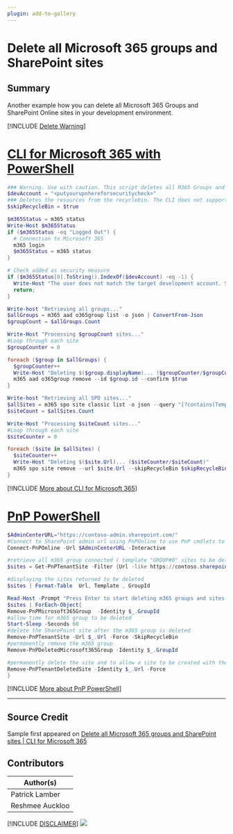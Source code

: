 ```yaml
---
plugin: add-to-gallery
---
```


# Delete all Microsoft 365 groups and SharePoint sites

## Summary

Another example how you can delete all Microsoft 365 Groups and SharePoint Online sites in your development environment.
 
[!INCLUDE [Delete Warning](../../docfx/includes/DELETE-WARN.md)]

# [CLI for Microsoft 365 with PowerShell](#tab/cli-m365-ps)
```powershell
### Warning. Use with caution. This script deletes all M365 Groups and SPO Sites in your tenant
$devAccount = "<putyourupnhereforsecuritycheck>"
### Deletes the resources from the recyclebin. The CLI does not support this feature yet
$skipRecycleBin = $true

$m365Status = m365 status
Write-Host $m365Status
if ($m365Status -eq "Logged Out") {
  # Connection to Microsoft 365
  m365 login
  $m365Status = m365 status
}

# Check added as security measure
if ($m365Status[0].ToString().IndexOf($devAccount) -eq -1) {
  Write-Host "The user does not match the target development account. Stopping..." -ForegroundColor Red
  return;
}

Write-host "Retrieving all groups..."
$allGroups = m365 aad o365group list -o json | ConvertFrom-Json
$groupCount = $allGroups.Count

Write-Host "Processing $groupCount sites..."
#Loop through each site
$groupCounter = 0

foreach ($group in $allGroups) {
  $groupCounter++
  Write-Host "Deleting $($group.displayName)... ($groupCounter/$groupCount)"
  m365 aad o365group remove --id $group.id --confirm $true
}

Write-host "Retrieving all SPO sites..."
$allSites = m365 spo site classic list -o json --query "[?contains(Template,'SITEPAGEPUBLISHING') || contains(Template,'STS')]" | ConvertFrom-Json
$siteCount = $allSites.Count

Write-Host "Processing $siteCount sites..."
#Loop through each site
$siteCounter = 0

foreach ($site in $allSites) {
  $siteCounter++
  Write-Host "Deleting $($site.Url)... ($siteCounter/$siteCount)"
  m365 spo site remove --url $site.Url --skipRecycleBin $skipRecycleBin --confirm $true
}
```
[!INCLUDE [More about CLI for Microsoft 365](../../docfx/includes/MORE-CLIM365.md)]

# [PnP PowerShell](#tab/pnpps)
```powershell
$AdminCenterURL="https://contoso-admin.sharepoint.com/"
#Connect to SharePoint admin url using PnPOnline to use PnP cmdlets to delete m365 groups and SharePoint sites
Connect-PnPOnline -Url $AdminCenterURL -Interactive

#retrieve all m365 group connected ( template "GROUP#0" sites to be deleted) sites beginning with https://contoso.sharepoint.com/sites/D-Test
$sites = Get-PnPTenantSite -Filter {Url -like https://contoso.sharepoint.com/sites/D-Test} -Template 'GROUP#0'

#displaying the sites returned to be deleted
$sites | Format-Table  Url, Template , GroupId

Read-Host -Prompt "Press Enter to start deleting m365 groups and sites (CTRL + C to exit)"
$sites | ForEach-Object{
Remove-PnPMicrosoft365Group  -Identity $_.GroupId
#allow time for m365 group to be deleted
Start-Sleep -Seconds 60
#delete the SharePoint site after the m365 group is deleted
Remove-PnPTenantSite -Url $_.Url -Force -SkipRecycleBin
#permanently remove the m365 group
Remove-PnPDeletedMicrosoft365Group -Identity $_.GroupId

#permanently delete the site and to allow a site to be created with the url of the site just deleted , i.e. to avoid message "This site address is available with modification"
Remove-PnPTenantDeletedSite -Identity $_.Url -Force
}
```
[!INCLUDE [More about PnP PowerShell](../../docfx/includes/MORE-PNPPS.md)]
***
## Source Credit

Sample first appeared on [Delete all Microsoft 365 groups and SharePoint sites | CLI for Microsoft 365](https://pnp.github.io/cli-microsoft365/sample-scripts/aad/delete-m365-groups-and-sharepoint-sites/)

## Contributors

| Author(s) |
|-----------|
| Patrick Lamber |
| Reshmee Auckloo 


[!INCLUDE [DISCLAIMER](../../docfx/includes/DISCLAIMER.md)]
<img src="https://telemetry.sharepointpnp.com/script-samples/scripts/aad-delete-m365-groups-and-sharepoint-sites" aria-hidden="true" />